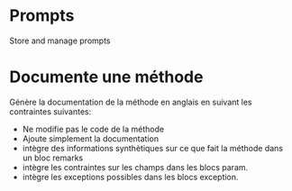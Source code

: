 # Prompts
Store and manage prompts





# Documente une méthode
Génère la documentation de la méthode en anglais en suivant les contraintes suivantes:
- Ne modifie pas le code de la méthode
- Ajoute simplement la documentation
- intègre des informations synthètiques sur ce que fait la méthode dans un bloc remarks
- intègre les contraintes sur les champs dans les blocs param.
- intègre les exceptions possibles dans les blocs exception.
